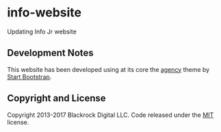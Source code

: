 # info-website
Updating Info Jr website

## Development Notes

This website has been developed using at its core the [agency](https://startbootstrap.com/template-overviews/agency/) theme by [Start Bootstrap](http://startbootstrap.com/).

## Copyright and License

Copyright 2013-2017 Blackrock Digital LLC. Code released under the [MIT](https://github.com/BlackrockDigital/startbootstrap-agency/blob/gh-pages/LICENSE) license.

